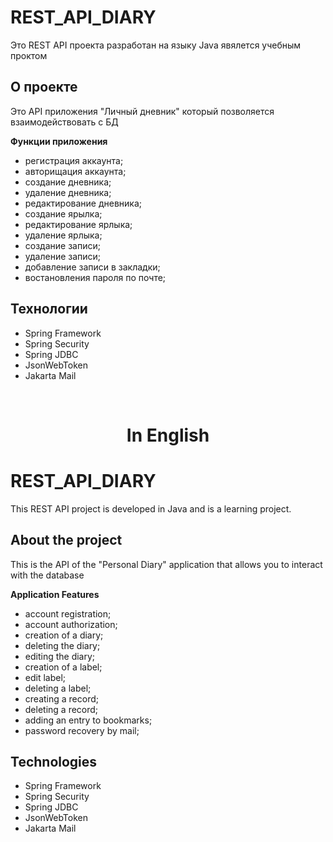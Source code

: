 # REST_API_DIARY

Это REST API проекта разработан на языку Java явялется учебным проктом

## О проекте

Это API приложения "Личный дневник" который позволяется взаимодействовать с БД

<b>Функции приложения</b>

- регистрация аккаунта;
- авторищация аккаунта;
- создание дневника;
- удаление дневника;
- редактирование дневника;
- создание ярылка;
- редактирование ярлыка;
- удаление ярлыка;
- создание записи;
- удаление записи;
- добавление записи в закладки;
- востановления пароля по почте;

## Технологии

- Spring Framework
- Spring Security
- Spring JDBC
- JsonWebToken
- Jakarta Mail

<br>
<h1 align="center">In English</h1>

# REST_API_DIARY

This REST API project is developed in Java and is a learning project.

## About the project

This is the API of the "Personal Diary" application that allows you to interact with the database

<b>Application Features</b>

- account registration;
- account authorization;
- creation of a diary;
- deleting the diary;
- editing the diary;
- creation of a label;
- edit label;
- deleting a label;
- creating a record;
- deleting a record;
- adding an entry to bookmarks;
- password recovery by mail;

## Technologies

- Spring Framework
- Spring Security
- Spring JDBC
- JsonWebToken
- Jakarta Mail
